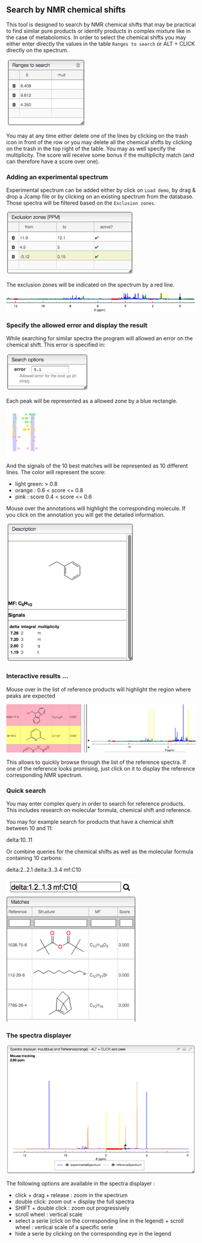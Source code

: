 ## Search by NMR chemical shifts

This tool is designed to search by NMR chemical shifts that may be practical to find similar pure products or identify products in complex mixture like in the case of metabolomics. In order to select the chemical shifts you may either enter directly the values in the table `Ranges to search` or ALT + CLICK directly on the spectrum.

<img src="image9.png">

You may at any time either delete one of the lines by clicking on the trash icon in front of the row or you may delete all the chemical shifts by clicking on the trash in the top right of the table. You may as well specify the multiplicity. The score will receive some bonus if the multiplicity match (and can therefore have a score over one).

### Adding an experimental spectrum

Experimental spectrum can be added either by click on `Load demo`, by drag & drop a Jcamp file or by clicking on an existing spectrum from the database. Those spectra will be filtered based on the `Exclusion zones`.

<img src="image3.png">

The exclusion zones will be indicated on the spectrum by a red line.

<img src="image5.png">

### Specify the allowed error and display the result

While searching for similar spectra the program will allowed an error on the chemical shift. This error is specified in:

<img src="image7.png">

Each peak will be represented as a allowed zone by a blue rectangle.

<img src="image8.png">

And the signals of the 10 best matches will be represented as 10 different lines. The color will represent the score:

- light green: > 0.8
- orange : 0.6 < score <= 0.8
- pink : score 0.4 < score <= 0.6

Mouse over the annotations will highlight the corresponding molecule. If you click on the annotation you will get the detailed information.

<img src="image4.png">

### Interactive results ...

Mouse over in the list of reference products will highlight the region where peaks are expected

<img src="image2.png">

This allows to quickly browse through the list of the reference spectra. If one of the reference looks promising, just click on it to display the reference corresponding NMR spectrum.

### Quick search

You may enter complex query in order to search for reference products. This includes research on molecular formula, chemical shift and reference.

You may for example search for products that have a chemical shift between 10 and 11:

delta:10..11

Or combine queries for the chemical shifts as well as the molecular formula containing 10 carbons:

delta:2..2.1 delta:3..3.4 mf:C10

<img src="image6.png">

### The spectra displayer

<img src="image1.png">

The following options are available in the spectra displayer :

- click + drag + release : zoom in the spectrum
- double click: zoom out = display the full spectra
- SHIFT + double click : zoom out progressively
- scroll wheel : vertical scale
- select a serie (click on the corresponding line in the legend) + scroll wheel : vertical scale of a specific serie
- hide a serie by clicking on the corresponding eye in the legend
